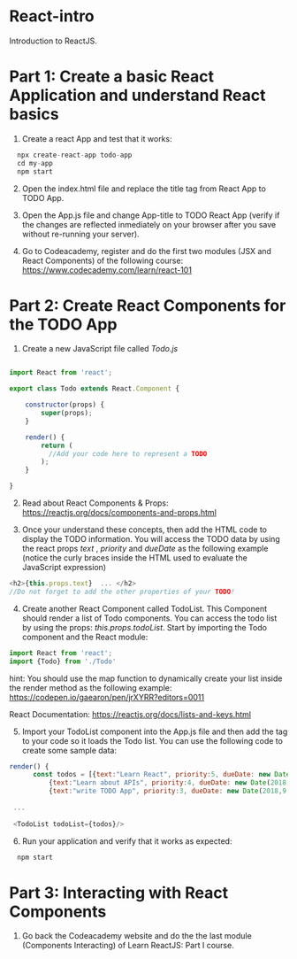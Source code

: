 # React-intro
Introduction to ReactJS.

# Part 1: Create a basic React Application and understand React basics

1. Create a react App and test that it works:

```javascript
  npx create-react-app todo-app
  cd my-app
  npm start
```
2. Open the index.html file and replace the title tag from React App to TODO App.

3. Open the App.js file and change App-title to TODO React App (verify if the changes are reflected inmediately on your browser after you save without re-running your server).

4. Go to Codeacademy, register and do the first two modules (JSX and React Components) of the following course: https://www.codecademy.com/learn/react-101

# Part 2: Create React Components for the TODO App

1. Create a new JavaScript file called *Todo.js* 

```javascript

import React from 'react';

export class Todo extends React.Component {

    constructor(props) {
        super(props);
    }   

    render() {
        return (  
          //Add your code here to represent a TODO
        );
    }

}
```
2. Read about React Components & Props:  https://reactjs.org/docs/components-and-props.html

3. Once your understand these concepts, then add the HTML code to display the TODO information. You will access the TODO data by using the react props *text* ,  *priority* and *dueDate* as the following example (notice the curly braces inside the HTML used to evaluate the JavaScript expression)

```javascript
<h2>{this.props.text}  ... </h2> 
//Do not forget to add the other properties of your TODO!
```

4. Create another React Component called TodoList. This Component should render a list of Todo components. You can access the todo list by using the props: *this.props.todoList*. Start by importing the Todo component and the React module:

```javascript
import React from 'react';
import {Todo} from './Todo'
```

hint: You should use the map function to dynamically create your list inside the render method as the following example: https://codepen.io/gaearon/pen/jrXYRR?editors=0011

React Documentation: https://reactjs.org/docs/lists-and-keys.html 

5. Import your TodoList component into the App.js file and then add the <TodoList> tag to your code so it loads the Todo list.
  You can use the following code to create some sample data:

```javascript
render() {
      const todos = [{text:"Learn React", priority:5, dueDate: new Date() },
          {text:"Learn about APIs", priority:4, dueDate: new Date(2018,8,30) },
          {text:"write TODO App", priority:3, dueDate: new Date(2018,9,30) }];
 
 ...
 
 <TodoList todoList={todos}/>
```

6. Run your application and verify that it works as expected:

```javascript
  npm start 
```


# Part 3: Interacting with React Components

1. Go back the Codeacademy website and do the the last module (Components Interacting) of Learn ReactJS: Part I
course.

